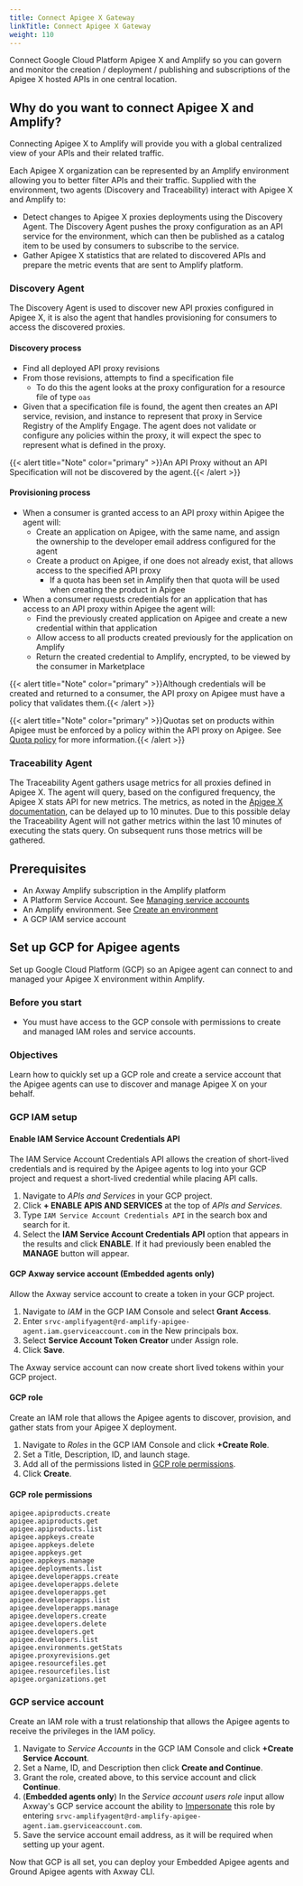 ```yaml
---
title: Connect Apigee X Gateway
linkTitle: Connect Apigee X Gateway
weight: 110
---
```

Connect Google Cloud Platform Apigee X and Amplify so you can govern and monitor the creation / deployment / publishing and subscriptions of the Apigee X hosted APIs in one central location.

## Why do you want to connect Apigee X and Amplify?

Connecting Apigee X to Amplify will provide you with a global centralized view of your APIs and their related traffic.

Each Apigee X organization can be represented by an Amplify environment allowing you to better filter APIs and their traffic. Supplied with the environment, two agents (Discovery and Traceability) interact with Apigee X and Amplify to:

* Detect changes to Apigee X proxies deployments using the Discovery Agent. The Discovery Agent pushes the proxy configuration as an API service for the environment, which can then be published as a catalog item to be used by consumers to subscribe to the service.
* Gather Apigee X statistics that are related to discovered APIs and prepare the metric events that are sent to Amplify platform.

### Discovery Agent

The Discovery Agent is used to discover new API proxies configured in Apigee X, it is also the agent that handles provisioning for consumers to access the discovered proxies.

#### Discovery process

* Find all deployed API proxy revisions
* From those revisions, attempts to find a specification file
    * To do this the agent looks at the proxy configuration for a resource file of type `oas`
* Given that a specification file is found, the agent then creates an API service, revision, and instance to represent that proxy in Service Registry of the Amplify Engage. The agent does not validate or configure any policies within the proxy, it will expect the spec to represent what is defined in the proxy.

{{< alert title="Note" color="primary" >}}An API Proxy without an API Specification will not be discovered by the agent.{{< /alert >}}

#### Provisioning process

* When a consumer is granted access to an API proxy within Apigee the agent will:
    * Create an application on Apigee, with the same name, and assign the ownership to the developer email address configured for the agent
    * Create a product on Apigee, if one does not already exist, that allows access to the specified API proxy
        * If a quota has been set in Amplify then that quota will be used when creating the product in Apigee
* When a consumer requests credentials for an application that has access to an API proxy within Apigee the agent will:
    * Find the previously created application on Apigee and create a new credential within that application
    * Allow access to all products created previously for the application on Amplify
    * Return the created credential to Amplify, encrypted, to be viewed by the consumer in Marketplace

{{< alert title="Note" color="primary" >}}Although credentials will be created and returned to a consumer, the API proxy on Apigee must have a policy that validates them.{{< /alert >}}

{{< alert title="Note" color="primary" >}}Quotas set on products within Apigee must be enforced by a policy within the API proxy on Apigee. See [Quota policy](https://cloud.google.com/apigee/docs/api-platform/reference/policies/quota-policy) for more information.{{< /alert >}}

### Traceability Agent

The Traceability Agent gathers usage metrics for all proxies defined in Apigee X. The agent will query, based on the configured frequency, the Apigee X stats API for new metrics. The metrics, as noted in the [Apigee X documentation](https://cloud.google.com/apigee/docs/api-platform/analytics/use-analytics-api-measure-api-program-performance), can be delayed up to 10 minutes. Due to this possible delay the Traceability Agent will not gather metrics within the last 10 minutes of executing the stats query. On subsequent runs those metrics will be gathered.

## Prerequisites

* An Axway Amplify subscription in the Amplify platform
* A Platform Service Account. See [Managing service accounts](https://docs.axway.com/bundle/platform-management/page/docs/management_guide/organizations/managing_organizations/index.html#managing-service-accounts)
* An Amplify environment. See [Create an environment](/docs/integrate_with_central/cli_central/cli_environments/)
* A GCP IAM service account

## Set up GCP for Apigee agents

Set up Google Cloud Platform (GCP) so an Apigee agent can connect to and managed your Apigee X environment within Amplify.

### Before you start

* You must have access to the GCP console with permissions to create and managed IAM roles and service accounts.

### Objectives

Learn how to quickly set up a GCP role and create a service account that the Apigee agents can use to discover and manage Apigee X on your behalf.

### GCP IAM setup

#### Enable IAM Service Account Credentials API

The IAM Service Account Credentials API allows the creation of short-lived credentials and is required by the Apigee agents to log into your GCP project and request a short-lived credential while placing API calls.

1. Navigate to *APIs and Services* in your GCP project.
2. Click **+ ENABLE APIS AND SERVICES** at the top of *APIs and Services*.
3. Type `IAM Service Account Credentials API` in the search box and search for it.
4. Select the **IAM Service Account Credentials API** option that appears in the results and click **ENABLE**. If it had previously been enabled the **MANAGE** button will appear.

#### GCP Axway service account (**Embedded agents only**)

Allow the Axway service account to create a token in your GCP project.

1. Navigate to *IAM* in the GCP IAM Console and select **Grant Access**.
2. Enter `srvc-amplifyagent@rd-amplify-apigee-agent.iam.gserviceaccount.com` in the New principals box.
3. Select **Service Account Token Creator** under Assign role.
4. Click **Save**.

The Axway service account can now create short lived tokens within your GCP project.

#### GCP role

Create an IAM role that allows the Apigee agents to discover, provision, and gather stats from your Apigee X deployment.

1. Navigate to *Roles* in the GCP IAM Console and click **+Create Role**.
2. Set a Title, Description, ID, and launch stage.
3. Add all of the permissions listed in [GCP role permissions](#gcp-role-permissions).
4. Click **Create**.

#### GCP role permissions

```
apigee.apiproducts.create
apigee.apiproducts.get
apigee.apiproducts.list
apigee.appkeys.create
apigee.appkeys.delete
apigee.appkeys.get
apigee.appkeys.manage
apigee.deployments.list
apigee.developerapps.create
apigee.developerapps.delete
apigee.developerapps.get
apigee.developerapps.list
apigee.developerapps.manage
apigee.developers.create
apigee.developers.delete
apigee.developers.get
apigee.developers.list
apigee.environments.getStats
apigee.proxyrevisions.get
apigee.resourcefiles.get
apigee.resourcefiles.list
apigee.organizations.get
```

### GCP service account

Create an IAM role with a trust relationship that allows the Apigee agents to receive the privileges in the IAM policy.

1. Navigate to *Service Accounts* in the GCP IAM Console and click **+Create Service Account**.
2. Set a Name, ID, and Description then click **Create and Continue**.
3. Grant the role, created above, to this service account and click **Continue**.
4. (**Embedded agents only**) In the *Service account users role* input allow Axway's GCP service account the ability to [Impersonate](https://cloud.google.com/docs/authentication/use-service-account-impersonation) this role by entering `srvc-amplifyagent@rd-amplify-apigee-agent.iam.gserviceaccount.com`.
5. Save the service account email address, as it will be required when setting up your agent.

Now that GCP is all set, you can deploy your Embedded Apigee agents and Ground Apigee agents with Axway CLI.
